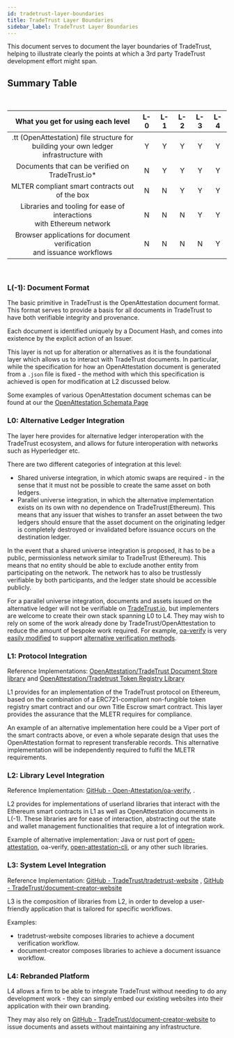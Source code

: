 ```yaml
---
id: tradetrust-layer-boundaries
title: TradeTrust Layer Boundaries
sidebar_label: TradeTrust Layer Boundaries
---
```


This document serves to document the layer boundaries of TradeTrust, helping to illustrate clearly the points at which a 3rd party TradeTrust development effort might span.

## Summary Table

&nbsp;

|                             What you get for using each level                              | L-0 | L-1 | L-2 | L-3 | L-4 |
| :----------------------------------------------------------------------------------------: | :-: | :-: | :-: | :-: | :-: |
| .tt (OpenAttestation) file structure for<br />building your own ledger infrastructure with |  Y  |  Y  |  Y  |  Y  |  Y  |
|                     Documents that can be verified on TradeTrust.io\*                      |  N  |  Y  |  Y  |  Y  |  Y  |
|                       MLTER compliant smart contracts out of the box                       |  N  |  N  |  Y  |  Y  |  Y  |
|         Libraries and tooling for ease of interactions <br />with Ethereum network         |  N  |  N  |  N  |  Y  |  Y  |
|        Browser applications for document verification <br />and issuance workflows         |  N  |  N  |  N  |  N  |  Y  |

&nbsp;

### L(-1): Document Format

The basic primitive in TradeTrust is the OpenAttestation document format. This format serves to provide a basis for all documents in TradeTrust to have both verifiable integrity and provenance.

Each document is identified uniquely by a Document Hash, and comes into existence by the explicit action of an Issuer.

This layer is not up for alteration or alternatives as it is the foundational layer which allows us to interact with TradeTrust documents. In particular, while the specification for how an OpenAttestation document is generated from a `.json` file is fixed - the method with which this specification is achieved is open for modification at L2 discussed below.

Some examples of various OpenAttestation document schemas can be found at our the [OpenAttestation Schemata Page](https://schemata.openattestation.com/)

### L0: Alternative Ledger Integration

The layer here provides for alternative ledger interoperation with the TradeTrust ecosystem, and allows for future interoperation with networks such as Hyperledger etc.

There are two different categories of integration at this level:

- Shared universe integration, in which atomic swaps are required - in the sense that it must not be possible to create the same asset on both ledgers.
- Parallel universe integration, in which the alternative implementation exists on its own with no dependence on TradeTrust(Ethereum). This means that any issuer that wishes to transfer an asset between the two ledgers should ensure that the asset document on the originating ledger is completely destroyed or invalidated before issuance occurs on the destination ledger.

In the event that a shared universe integration is proposed, it has to be a public, permissionless network similar to TradeTrust (Ethereum). This means that no entity should be able to exclude another entity from participating on the network. The network has to also be trustlessly verifiable by both participants, and the ledger state should be accessible publicly.

For a parallel universe integration, documents and assets issued on the alternative ledger will not be verifiable on [TradeTrust.io](https://tradetrust.io), but implementers are welcome to create their own stack spanning L0 to L4. They may wish to rely on some of the work already done by TradeTrust/OpenAttestation to reduce the amount of bespoke work required. For example, [oa-verify](https://github.com/Open-Attestation/oa-verify) is very [easily modified](https://www.openattestation.com/docs/developer-section/libraries/remote-files/open-attestation-verify/#verification-method) to support [alternative verification methods](/docs/reference/alternative-ledgers).

### L1: Protocol Integration

Reference Implementations: [OpenAttestation/TradeTrust Document Store library](https://github.com/Open-Attestation/document-store) and [OpenAttestation/Tradetrust Token Registry Library](https://github.com/open-attestation/token-registry)

L1 provides for an implementation of the TradeTrust protocol on Ethereum, based on the combination of a ERC721-compliant non-fungible token registry smart contract and our own Title Escrow smart contract. This layer provides the assurance that the MLETR requires for compliance.

An example of an alternative implementation here could be a Viper port of the smart contracts above, or even a whole separate design that uses the OpenAttestation format to represent transferable records. This alternative implementation will be independently required to fulfil the MLETR requirements.

### L2: Library Level Integration

Reference Implementation: [GitHub - Open-Attestation/oa-verify](https://github.com/Open-Attestation/oa-verify), .

L2 provides for implementations of userland libraries that interact with the Ethereum smart contracts in L1 as well as OpenAttestation documents in L(-1). These libraries are for ease of interaction, abstracting out the state and wallet management functionalities that require a lot of integration work.

Example of alternative implementation: Java or rust port of [open-attestation](https://github.com/Open-Attestation/open-attestation), oa-verify, [open-attestation-cli](https://github.com/Open-Attestation/open-attestation-cli), or any other such libraries.

### L3: System Level Integration

Reference Implementation: [GitHub - TradeTrust/tradetrust-website](https://github.com/TradeTrust/tradetrust-website) , [GitHub - TradeTrust/document-creator-website](https://github.com/tradetrust/document-creator-website)

L3 is the composition of libraries from L2, in order to develop a user-friendly application that is tailored for specific workflows.

Examples:

- tradetrust-website composes libraries to achieve a document verification workflow.
- document-creator composes libraries to achieve a document issuance workflow.

### L4: Rebranded Platform

L4 allows a firm to be able to integrate TradeTrust without needing to do any development work - they can simply embed our existing websites into their application with their own branding.

They may also rely on [GitHub - TradeTrust/document-creator-website](https://github.com/tradetrust/document-creator-website) to issue documents and assets without maintaining any infrastructure.
